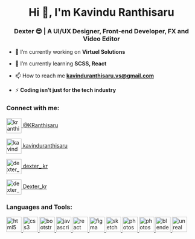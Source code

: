 <h1 align="center">Hi 👋, I'm Kavindu Ranthisaru</h1>
<h3 align="center">Dexter 😎 | A UI/UX Designer, Front-end Developer, FX and Video Editor</h3>

- 🔭 I’m currently working on **Virtuel Solutions**

- 🌱 I’m currently learning **SCSS, React**

- 📫 How to reach me **kavinduranthisaru.vs@gmail.com**

- ⚡ **Coding isn’t just for the tech industry**

<h3 align="left">Connect with me:</h3>
<p align="left">
<a href="https://twitter.com/kranthisaru" target="blank"><img align="center" src="https://img.icons8.com/color/48/twitter--v1.png" alt="kranthisaru" height="40" width="40" /> @KRanthisaru </a>
  
<a href="https://linkedin.com/in/kavinduranthisaru" target="blank"><img align="center" src="https://img.icons8.com/fluency/48/linkedin.png" alt="kavinduranthisaru" height="40" width="40" /> kavinduranthisaru </a>
  
<a href="https://instagram.com/dexter_.kr" target="blank"><img align="center" src="https://img.icons8.com/fluency/48/instagram-new.png" alt="dexter_.kr" height="40" width="40" /> dexter_.kr </a>
  
<a href="https://dribbble.com/dexter_kr" target="blank"><img align="center" src="https://img.icons8.com/fluency/48/dribbble.png" alt="dexter_kr" height="40" width="40" /> Dexter_kr </a>
</p>

<h3 align="left">Languages and Tools:</h3>
<p align="left"> <a href="https://www.w3.org/html/" target="_blank" rel="noreferrer"> <img src="https://img.icons8.com/color/48/html-5--v1.png" alt="html5" width="40" height="40"/> </a> <a href="https://www.w3schools.com/css/" target="_blank" rel="noreferrer"> <img src="https://img.icons8.com/color/48/css3.png" alt="css3" width="40" height="40"/> </a> <a href="https://getbootstrap.com" target="_blank" rel="noreferrer"> <img src="https://img.icons8.com/fluency/48/bootstrap.png" alt="bootstrap" width="40" height="40"/> </a> <a href="https://developer.mozilla.org/en-US/docs/Web/JavaScript" target="_blank" rel="noreferrer"> <img src="https://img.icons8.com/color/48/javascript--v1.png" alt="javascript" width="40" height="40"/> </a> <a href="https://reactjs.org/" target="_blank" rel="noreferrer"> <img src="https://cdn4.iconfinder.com/data/icons/logos-3/600/React.js_logo-512.png" alt="react" width="40" height="40"/> </a> <a href="https://www.figma.com/" target="_blank" rel="noreferrer"> <img src="https://img.icons8.com/color/48/figma--v1.png" alt="figma" width="40" height="40"/> </a> <a href="https://www.sketch.com/" target="_blank" rel="noreferrer"> <img src="https://www.vectorlogo.zone/logos/sketchapp/sketchapp-icon.svg" alt="sketch" width="40" height="40"/> </a> <a href="https://www.adobe.com/products/photoshop.html" target="_blank" rel="noreferrer"> <img src="https://seeklogo.com/images/A/adobe-photoshop-logo-7B88D7B5AA-seeklogo.com.png" alt="photoshop" width="40" height="40"/> </a> <a href="https://www.adobe.com/products/premiere.html" target="_blank" rel="noreferrer"> <img src="https://logodownload.org/wp-content/uploads/2019/10/adobe-premiere-pro-logo-5.png" alt="photoshop" width="40" height="40"/> </a> <a href="https://www.blender.org/" target="_blank" rel="noreferrer"> <img src="https://upload.wikimedia.org/wikipedia/commons/thumb/0/0c/Blender_logo_no_text.svg/2503px-Blender_logo_no_text.svg.png" alt="blender" width="40"/> </a> <a href="https://unrealengine.com/" target="_blank" rel="noreferrer"> <img src="https://static-00.iconduck.com/assets.00/unreal-engine-icon-512x512-0mwtjk1x.png" alt="unreal" width="40" height="40"/> </a> </p>
